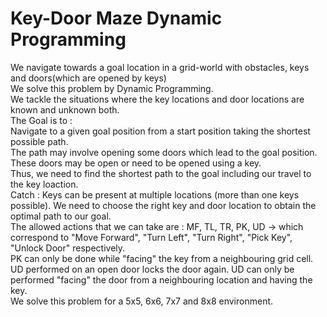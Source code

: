 # Key-Door Maze Dynamic Programming 
We navigate towards a goal location in a grid-world with obstacles, keys and doors(which are opened by keys) <br>
We solve this problem by Dynamic Programming. <br>
We tackle the situations where the key locations and door locations are known and unknown both. <br>
The Goal is to : <br>
Navigate to a given goal position from a start position taking the shortest possible path. <br>
The path may involve opening some doors which lead to the goal position. <br>
These doors may be open or need to be opened using a key. <br>
Thus, we need to find the shortest path to the goal including our travel to the key loaction. <br>
Catch : Keys can be present at multiple locations (more than one keys possible). We need to choose the right key and door location to obtain the optimal path to our goal.<br>
The allowed actions that we can take are : MF, TL, TR, PK, UD -> which correspond to "Move Forward", "Turn Left", "Turn Right", "Pick Key", "Unlock Door" respectively. <br>
PK can only be done while "facing" the key from a neighbouring grid cell. UD performed on an open door locks the door again. UD can only be performed "facing" the door from a neighbouring location and having the key. <br>
We solve this problem for a 5x5, 6x6, 7x7 and 8x8 environment.
